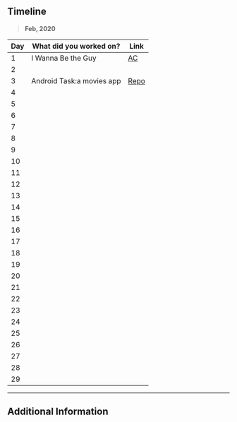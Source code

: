 ## Timeline

> **Feb, 2020**

|Day|What did you worked on?|Link|
|-------|------|--------|
|1|I Wanna Be the Guy|[AC](https://codeforces.com/contest/469/submission/69900806)|
|2|||
|3|Android Task:a movies app|[Repo](https://github.com/akanksha606/Megabox)|
|4|||
|5|||
|6|||
|7|||
|8|||
|9|||
|10|||
|11|||
|12|||
|13|||
|14|||
|15|||
|16|||
|17|||
|18|||
|19|||
|20|||
|21|||
|22|||
|23|||
|24|||
|25|||
|26|||
|27|||
|28|||
|29|||



---

## Additional Information
